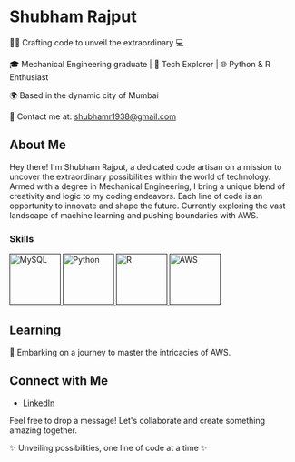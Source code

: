 # Shubham Rajput

👨‍🔧 Crafting code to unveil the extraordinary 💻

🎓 Mechanical Engineering graduate | 🚀 Tech Explorer | 🌐 Python & R Enthusiast

🌍 Based in the dynamic city of Mumbai

📧 Contact me at: shubhamr1938@gmail.com

## About Me

Hey there! I'm Shubham Rajput, a dedicated code artisan on a mission to uncover the extraordinary possibilities within the world of technology. Armed with a degree in Mechanical Engineering, I bring a unique blend of creativity and logic to my coding endeavors. Each line of code is an opportunity to innovate and shape the future. Currently exploring the vast landscape of machine learning and pushing boundaries with AWS.

### Skills

<p align="left">
  <a href=" ">
    <img src="https://www.vectorlogo.zone/logos/mysql/mysql-official.svg" width="90" height="90" alt="MySQL" />
  </a>
<a href=" ">
  <img src="https://upload.wikimedia.org/wikipedia/commons/c/c3/Python-logo-notext.svg" width="90" height="90" alt="Python" />
  </a>
<a href=" ">
  <img src="https://www.vectorlogo.zone/logos/r-project/r-project-icon.svg" width="90" height="90" alt="R" />
  </a>
<a href=" ">
  <img src="https://www.vectorlogo.zone/logos/amazon_aws/amazon_aws-icon.svg" width="90" height="90" alt="AWS" />
  </a>
</p>

## Learning

🚀 Embarking on a journey to master the intricacies of AWS.

## Connect with Me

- [LinkedIn](https://www.linkedin.com/in/shubhsmiles/) 

Feel free to drop a message! Let's collaborate and create something amazing together.

✨ Unveiling possibilities, one line of code at a time ✨
